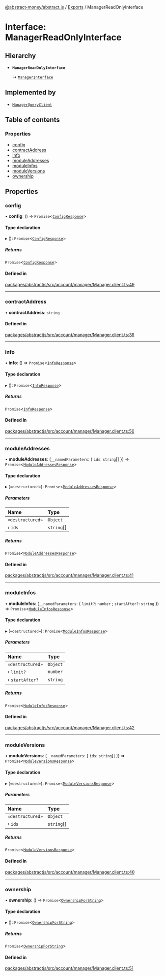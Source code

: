 [@abstract-money/abstract.js](../README.md) / [Exports](../modules.md) / ManagerReadOnlyInterface

# Interface: ManagerReadOnlyInterface

## Hierarchy

- **`ManagerReadOnlyInterface`**

  ↳ [`ManagerInterface`](ManagerInterface.md)

## Implemented by

- [`ManagerQueryClient`](../classes/ManagerQueryClient.md)

## Table of contents

### Properties

- [config](ManagerReadOnlyInterface.md#config)
- [contractAddress](ManagerReadOnlyInterface.md#contractaddress)
- [info](ManagerReadOnlyInterface.md#info)
- [moduleAddresses](ManagerReadOnlyInterface.md#moduleaddresses)
- [moduleInfos](ManagerReadOnlyInterface.md#moduleinfos)
- [moduleVersions](ManagerReadOnlyInterface.md#moduleversions)
- [ownership](ManagerReadOnlyInterface.md#ownership)

## Properties

### config

• **config**: () => `Promise`<[`ConfigResponse`](ManagerTypes.ConfigResponse.md)\>

#### Type declaration

▸ (): `Promise`<[`ConfigResponse`](ManagerTypes.ConfigResponse.md)\>

##### Returns

`Promise`<[`ConfigResponse`](ManagerTypes.ConfigResponse.md)\>

#### Defined in

[packages/abstractjs/src/account/manager/Manager.client.ts:49](https://github.com/Abstract-OS/abstract.js/blob/c46b309/packages/abstractjs/src/account/manager/Manager.client.ts#L49)

___

### contractAddress

• **contractAddress**: `string`

#### Defined in

[packages/abstractjs/src/account/manager/Manager.client.ts:39](https://github.com/Abstract-OS/abstract.js/blob/c46b309/packages/abstractjs/src/account/manager/Manager.client.ts#L39)

___

### info

• **info**: () => `Promise`<[`InfoResponse`](ManagerTypes.InfoResponse.md)\>

#### Type declaration

▸ (): `Promise`<[`InfoResponse`](ManagerTypes.InfoResponse.md)\>

##### Returns

`Promise`<[`InfoResponse`](ManagerTypes.InfoResponse.md)\>

#### Defined in

[packages/abstractjs/src/account/manager/Manager.client.ts:50](https://github.com/Abstract-OS/abstract.js/blob/c46b309/packages/abstractjs/src/account/manager/Manager.client.ts#L50)

___

### moduleAddresses

• **moduleAddresses**: (`__namedParameters`: { `ids`: `string`[]  }) => `Promise`<[`ModuleAddressesResponse`](ManagerTypes.ModuleAddressesResponse.md)\>

#### Type declaration

▸ (`«destructured»`): `Promise`<[`ModuleAddressesResponse`](ManagerTypes.ModuleAddressesResponse.md)\>

##### Parameters

| Name | Type |
| :------ | :------ |
| `«destructured»` | `Object` |
| › `ids` | `string`[] |

##### Returns

`Promise`<[`ModuleAddressesResponse`](ManagerTypes.ModuleAddressesResponse.md)\>

#### Defined in

[packages/abstractjs/src/account/manager/Manager.client.ts:41](https://github.com/Abstract-OS/abstract.js/blob/c46b309/packages/abstractjs/src/account/manager/Manager.client.ts#L41)

___

### moduleInfos

• **moduleInfos**: (`__namedParameters`: { `limit?`: `number` ; `startAfter?`: `string`  }) => `Promise`<[`ModuleInfosResponse`](ManagerTypes.ModuleInfosResponse.md)\>

#### Type declaration

▸ (`«destructured»`): `Promise`<[`ModuleInfosResponse`](ManagerTypes.ModuleInfosResponse.md)\>

##### Parameters

| Name | Type |
| :------ | :------ |
| `«destructured»` | `Object` |
| › `limit?` | `number` |
| › `startAfter?` | `string` |

##### Returns

`Promise`<[`ModuleInfosResponse`](ManagerTypes.ModuleInfosResponse.md)\>

#### Defined in

[packages/abstractjs/src/account/manager/Manager.client.ts:42](https://github.com/Abstract-OS/abstract.js/blob/c46b309/packages/abstractjs/src/account/manager/Manager.client.ts#L42)

___

### moduleVersions

• **moduleVersions**: (`__namedParameters`: { `ids`: `string`[]  }) => `Promise`<[`ModuleVersionsResponse`](ManagerTypes.ModuleVersionsResponse.md)\>

#### Type declaration

▸ (`«destructured»`): `Promise`<[`ModuleVersionsResponse`](ManagerTypes.ModuleVersionsResponse.md)\>

##### Parameters

| Name | Type |
| :------ | :------ |
| `«destructured»` | `Object` |
| › `ids` | `string`[] |

##### Returns

`Promise`<[`ModuleVersionsResponse`](ManagerTypes.ModuleVersionsResponse.md)\>

#### Defined in

[packages/abstractjs/src/account/manager/Manager.client.ts:40](https://github.com/Abstract-OS/abstract.js/blob/c46b309/packages/abstractjs/src/account/manager/Manager.client.ts#L40)

___

### ownership

• **ownership**: () => `Promise`<[`OwnershipForString`](ManagerTypes.OwnershipForString.md)\>

#### Type declaration

▸ (): `Promise`<[`OwnershipForString`](ManagerTypes.OwnershipForString.md)\>

##### Returns

`Promise`<[`OwnershipForString`](ManagerTypes.OwnershipForString.md)\>

#### Defined in

[packages/abstractjs/src/account/manager/Manager.client.ts:51](https://github.com/Abstract-OS/abstract.js/blob/c46b309/packages/abstractjs/src/account/manager/Manager.client.ts#L51)
